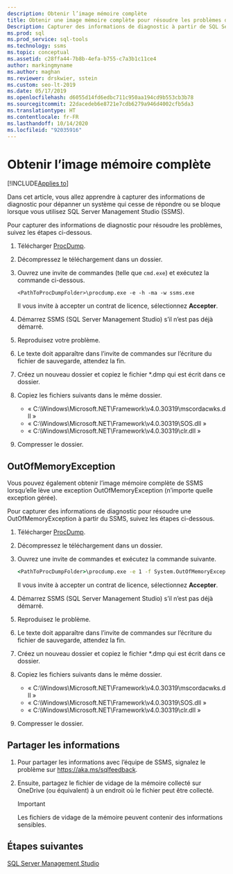 ```yaml
---
description: Obtenir l’image mémoire complète
title: Obtenir une image mémoire complète pour résoudre les problèmes de SSMS
Description: Capturer des informations de diagnostic à partir de SQL Server Management Studio (SSMS) afin de pouvoir résoudre un incident ou un problème de système qui ne répond pas.
ms.prod: sql
ms.prod_service: sql-tools
ms.technology: ssms
ms.topic: conceptual
ms.assetid: c28ffa44-7b8b-4efa-b755-c7a3b1c11ce4
author: markingmyname
ms.author: maghan
ms.reviewer: drskwier, sstein
ms.custom: seo-lt-2019
ms.date: 05/17/2019
ms.openlocfilehash: d6055d14fd6edbc711c950aa194cd9b553cb3b78
ms.sourcegitcommit: 22dacedeb6e8721e7cdb6279a946d4002cfb5da3
ms.translationtype: HT
ms.contentlocale: fr-FR
ms.lasthandoff: 10/14/2020
ms.locfileid: "92035916"
---
```

# <a name="get-full-memory-dump"></a>Obtenir l’image mémoire complète

[!INCLUDE[Applies to](../../includes/appliesto-ss-asdb-asdw-xxx-md.md)]

Dans cet article, vous allez apprendre à capturer des informations de diagnostic pour dépanner un système qui cesse de répondre ou se bloque lorsque vous utilisez SQL Server Management Studio (SSMS).

Pour capturer des informations de diagnostic pour résoudre les problèmes, suivez les étapes ci-dessous.

1. Télécharger [ProcDump](/sysinternals/downloads/procdump).

2. Décompressez le téléchargement dans un dossier.

3. Ouvrez une invite de commandes (telle que `cmd.exe`) et exécutez la commande ci-dessous.

    ```console
    <PathToProcDumpFolder>\procdump.exe -e -h -ma -w ssms.exe
    ```

    Il vous invite à accepter un contrat de licence, sélectionnez **Accepter**.

4. Démarrez SSMS (SQL Server Management Studio) s’il n’est pas déjà démarré.

5. Reproduisez votre problème.

6. Le texte doit apparaître dans l’invite de commandes sur l’écriture du fichier de sauvegarde, attendez la fin.

7. Créez un nouveau dossier et copiez le fichier *.dmp qui est écrit dans ce dossier.

8. Copiez les fichiers suivants dans le même dossier.

    * « C:\Windows\Microsoft.NET\Framework\v4.0.30319\mscordacwks.dll »
    * « C:\Windows\Microsoft.NET\Framework\v4.0.30319\SOS.dll »
    * « C:\Windows\Microsoft.NET\Framework\v4.0.30319\clr.dll »

9. Compresser le dossier.

## <a name="outofmemoryexception"></a>OutOfMemoryException

Vous pouvez également obtenir l’image mémoire complète de SSMS lorsqu’elle lève une exception OutOfMemoryException (n’importe quelle exception gérée).

Pour capturer des informations de diagnostic pour résoudre une OutOfMemoryException à partir du SSMS, suivez les étapes ci-dessous.

1. Télécharger [ProcDump](/sysinternals/downloads/procdump).

2. Décompressez le téléchargement dans un dossier.

3. Ouvrez une invite de commandes et exécutez la commande suivante.

    ```cmd
    <PathToProcDumpFolder>\procdump.exe -e 1 -f System.OutOfMemoryException -ma -w ssms.exe
    ```

    Il vous invite à accepter un contrat de licence, sélectionnez **Accepter**.

4. Démarrez SSMS (SQL Server Management Studio) s’il n’est pas déjà démarré.

5. Reproduisez le problème.

6. Le texte doit apparaître dans l’invite de commandes sur l’écriture du fichier de sauvegarde, attendez la fin.

7. Créez un nouveau dossier et copiez le fichier *.dmp qui est écrit dans ce dossier.

8. Copiez les fichiers suivants dans le même dossier.

    * « C:\Windows\Microsoft.NET\Framework\v4.0.30319\mscordacwks.dll »
    * « C:\Windows\Microsoft.NET\Framework\v4.0.30319\SOS.dll »
    * « C:\Windows\Microsoft.NET\Framework\v4.0.30319\clr.dll »

9. Compresser le dossier.

## <a name="share-the-information"></a>Partager les informations

1. Pour partager les informations avec l’équipe de SSMS, signalez le problème sur https://aka.ms/sqlfeedback.

2. Ensuite, partagez le fichier de vidage de la mémoire collecté sur OneDrive (ou équivalent) à un endroit où le fichier peut être collecté.

    > [!Important]
    > Les fichiers de vidage de la mémoire peuvent contenir des informations sensibles.

## <a name="next-steps"></a>Étapes suivantes

[SQL Server Management Studio](../sql-server-management-studio-ssms.md)